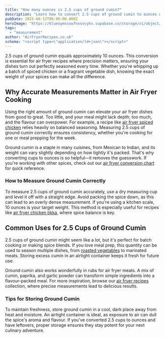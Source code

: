 ```yaml
---
title: "How many ounces is 2.5 cups of ground cumin?"
description: "Learn how to convert 2.5 cups of ground cumin to ounces with our easy guide. Perfect for air fryer recipes and precise cooking measurements."
pubDate: 2025-08-12T00:00:00.000Z
heroImage: "https://klueoymssxwfnxsvcyhv.supabase.co/storage/v1/object/public/md/how-many-ounces-is-2-5-cups-of-ground-cumin-9ce39ed0.webp"
tags:
  - "measurement"
author: "AirFryerRecipes.co.uk"
schema: "<script type=\"application/ld+json\"></script>"
---
```


<p>2.5 cups of ground cumin equals approximately 10 ounces. This conversion is essential for air fryer recipes where precision matters, ensuring your dishes turn out perfectly seasoned every time. Whether you're whipping up a batch of spiced chicken or a fragrant vegetable dish, knowing the exact weight of your spices can make all the difference.</p>  

<h2>Why Accurate Measurements Matter in Air Fryer Cooking</h2>  
<p>Using the right amount of ground cumin can elevate your air fryer dishes from good to great. Too little, and your meal might lack depth; too much, and the flavour can overpower. For example, a recipe like <a href=https://www.airfryerrecipe.co.uk/recipes>air fryer spiced chicken</a> relies heavily on balanced seasoning. Measuring 2.5 cups of ground cumin correctly ensures consistency, whether you're cooking for one or meal prepping for the week.</p>  

<p>Ground cumin is a staple in many cuisines, from Mexican to Indian, and its weight can vary slightly depending on how tightly it's packed. That's why converting cups to ounces is so helpful—it removes the guesswork. If you're working with other spices, check out our <a href=https://www.airfryerrecipe.co.uk/air-fryer-conversion-chart>air fryer conversion chart</a> for quick reference.</p>  

<h3>How to Measure Ground Cumin Correctly</h3>  
<p>To measure 2.5 cups of ground cumin accurately, use a dry measuring cup and level it off with a straight edge. Avoid packing the spice down, as this can lead to an overly dense measurement. If you're using a kitchen scale, 10 ounces is your target weight. This method is especially useful for recipes like <a href=https://www.airfryerrecipe.co.uk/recipe-category/chicken>air fryer chicken tikka</a>, where spice balance is key.</p>  

<h2>Common Uses for 2.5 Cups of Ground Cumin</h2>  
<p>2.5 cups of ground cumin might seem like a lot, but it's perfect for batch cooking or making spice blends. If you love meal prep, this quantity can be used to season multiple dishes, from <a href=https://www.airfryerrecipe.co.uk/recipe-category/vegetables>roasted vegetables</a> to marinated meats. Storing excess cumin in an airtight container keeps it fresh for future use.</p>  

<p>Ground cumin also works wonderfully in rubs for air fryer meats. A mix of cumin, paprika, and garlic powder can transform simple ingredients into a flavour-packed meal. For more inspiration, browse our <a href=https://www.airfryerrecipe.co.uk/recipes>air fryer recipes</a> collection, where precise measurements lead to delicious results.</p>  

<h3>Tips for Storing Ground Cumin</h3>  
<p>To maintain freshness, store ground cumin in a cool, dark place away from heat and moisture. An airtight container is ideal, as exposure to air can dull the spice's aroma and flavour. If you've converted 2.5 cups to ounces and have leftovers, proper storage ensures they stay potent for your next culinary adventure.</p>